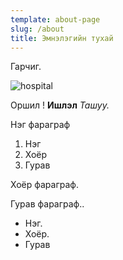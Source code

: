 ```yaml
---
template: about-page
slug: /about
title: Эмнэлэгийн тухай
---
```

Гарчиг.

![hospital](/assets/hospital.jpg "hospital")

Оршил ! **Ишлэл** _Ташуу._

Нэг фараграф

1. Нэг
2. Хоёр
3. Гурав

Хоёр фараграф.

Гурав фараграф..

* Нэг.
* Хоёр.
* Гурав
